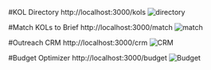 #KOL Directory
http://localhost:3000/kols
![directory](kol_directory.png)

#Match KOLs to Brief
http://localhost:3000/match
![match](kol_match.png)

#Outreach CRM
http://localhost:3000/crm
![CRM](kol_crm.png)

#Budget Optimizer
http://localhost:3000/budget
![Budget](kol_budget.png)